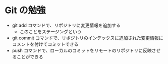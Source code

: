 # Git の勉強
- git add コマンドで、リポジトリに変更情報を追加する
    - このことをステージングという
- git commit コマンドで、リポジトリのインデックスに追加された変更情報にコメントを付けてコミットできる
- push コマンドで、ローカルのコミットをリモートのリポジトリに反映させることができる